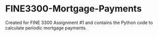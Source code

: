 # FINE3300-Mortgage-Payments

Created for FINE 3300 Assignment #1 and contains the Python code to calculate periodic mortgage payments.
